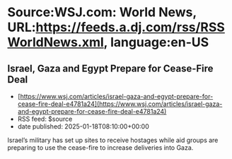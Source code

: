 # Source:WSJ.com: World News, URL:https://feeds.a.dj.com/rss/RSSWorldNews.xml, language:en-US

## Israel, Gaza and Egypt Prepare for Cease-Fire Deal
 - [https://www.wsj.com/articles/israel-gaza-and-egypt-prepare-for-cease-fire-deal-e4781a24](https://www.wsj.com/articles/israel-gaza-and-egypt-prepare-for-cease-fire-deal-e4781a24)
 - RSS feed: $source
 - date published: 2025-01-18T08:10:00+00:00

Israel’s military has set up sites to receive hostages while aid groups are preparing to use the cease-fire to increase deliveries into Gaza.

